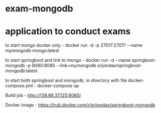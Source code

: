 # exam-mongodb
# application to conduct exams
to start mongo docker only - 
docker run -d -p 27017:27017 --name mymongodb mongo:latest

to start springboot and link to mongo - 
docker run -d --name springboot-mongodb -p 8080:8080 --link=mymongodb srijondas/springboot-mongodb:latest

to start both springboot and mongodb, in directory with file docker-compose.yml -
docker-compose up

Build job - 
http://138.68.37.125:8080/

Docker image - 
https://hub.docker.com/r/srijondas/springboot-mongodb
